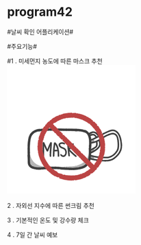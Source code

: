 # program42
#날씨 확인 어플리케이션#

#주요기능#

#1 . 미세먼지 농도에 따른 마스크 추천
![nomask](./MayWeather/app/src/main/res/drawable/nomask.png)

2 . 자외선 지수에 따른 썬크림 추천

3 . 기본적인 온도 및 강수량 체크

4 . 7일 간 날씨 예보

